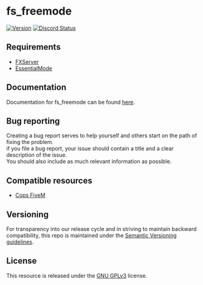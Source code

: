 # fs_freemode
[![Version](https://img.shields.io/badge/Version-1.2.3-brightgreen.svg)]()
<a href="https://discord.gg/Cgr5FU6" title="Chat on Discord"><img alt="Discord Status" src="https://discordapp.com/api/guilds/285462938691567627/widget.png"></a>

## Requirements
- [FXServer](https://wiki.fivem.net/wiki/Running_FXServer)
- [EssentialMode](https://forum.fivem.net/t/release-essentialmode-base)

## Documentation   
 Documentation for fs_freemode can be found [here](https://freemode.readme.io).    

## Bug reporting
Creating a bug report serves to help yourself and others start on the path of fixing the problem.    
if you file a bug report, your issue should contain a title and a clear description of the issue.    
You should also include as much relevant information as possible.

## Compatible resources
- [Cops FiveM](https://forum.fivem.net/t/release-cops-fivem-v1-3-0-07-07-2017/17460)

## Versioning
For transparency into our release cycle and in striving to maintain backward compatibility,
this repo is maintained under the [Semantic Versioning guidelines](http://semver.org/).

## License
This resource is released under the [GNU GPLv3](license.md) license.
